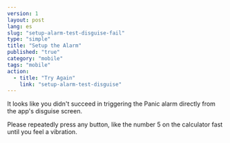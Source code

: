```yaml
---
version: 1
layout: post
lang: es
slug: "setup-alarm-test-disguise-fail"
type: "simple"
title: "Setup the Alarm"
published: "true"
category: "mobile"
tags: "mobile"
action: 
  - title: "Try Again"
    link: "setup-alarm-test-disguise"
---
```


It looks like you didn't succeed in triggering the Panic alarm directly from the app's disguise screen.

Please repeatedly press any button, like the number 5 on the calculator fast until you feel a vibration.